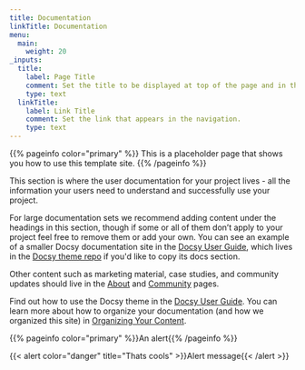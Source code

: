```yaml
---
title: Documentation
linkTitle: Documentation
menu:
  main:
    weight: 20
_inputs:
  title:
    label: Page Title
    comment: Set the title to be displayed at top of the page and in the tab.
    type: text
  linkTitle:
    label: Link Title
    comment: Set the link that appears in the navigation.
    type: text
---
```

{{% pageinfo color="primary" %}}
This is a placeholder page that shows you how to use this template site.
{{% /pageinfo %}}

This section is where the user documentation for your project lives - all the information your users need to understand and successfully use your project.

For large documentation sets we recommend adding content under the headings in this section, though if some or all of them don’t apply to your project feel free to remove them or add your own. You can see an example of a smaller Docsy documentation site in the [Docsy User Guide](https://docsy.dev/docs/), which lives in the [Docsy theme repo](https://github.com/google/docsy/tree/master/userguide) if you'd like to copy its docs section.

Other content such as marketing material, case studies, and community updates should live in the [About](/about/) and [Community](/community/) pages.

Find out how to use the Docsy theme in the [Docsy User Guide](https://docsy.dev/docs/). You can learn more about how to organize your documentation (and how we organized this site) in [Organizing Your Content](https://docsy.dev/docs/best-practices/organizing-content/).

{{% pageinfo color="primary" %}}An alert{{% /pageinfo %}}

{{< alert color="danger" title="Thats cools" >}}Alert message{{< /alert >}}